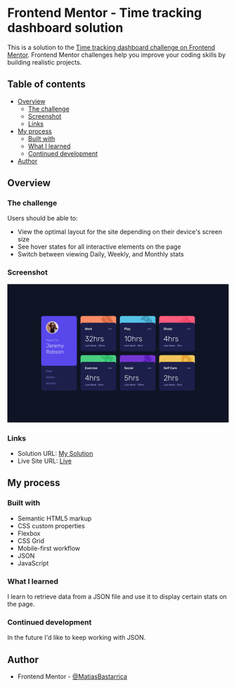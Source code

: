 # Frontend Mentor - Time tracking dashboard solution

This is a solution to the [Time tracking dashboard challenge on Frontend Mentor](https://www.frontendmentor.io/challenges/time-tracking-dashboard-UIQ7167Jw). Frontend Mentor challenges help you improve your coding skills by building realistic projects.

## Table of contents

- [Overview](#overview)
  - [The challenge](#the-challenge)
  - [Screenshot](#screenshot)
  - [Links](#links)
- [My process](#my-process)
  - [Built with](#built-with)
  - [What I learned](#what-i-learned)
  - [Continued development](#continued-development)
- [Author](#author)

## Overview

### The challenge

Users should be able to:

- View the optimal layout for the site depending on their device's screen size
- See hover states for all interactive elements on the page
- Switch between viewing Daily, Weekly, and Monthly stats

### Screenshot

![](./screenshot.png)

### Links

- Solution URL: [My Solution](https://www.frontendmentor.io/solutions/time-tracking-dashboard-PdJReBtTGM)
- Live Site URL: [Live](https://matiasbastarrica.github.io/time-tracking-dashboard/)

## My process

### Built with

- Semantic HTML5 markup
- CSS custom properties
- Flexbox
- CSS Grid
- Mobile-first workflow
- JSON
- JavaScript

### What I learned

I learn to retrieve data from a JSON file and use it to display certain stats on the page.

### Continued development

In the future I'd like to keep working with JSON.

## Author

- Frontend Mentor - [@MatiasBastarrica](https://www.frontendmentor.io/profile/MatiasBastarrica)

